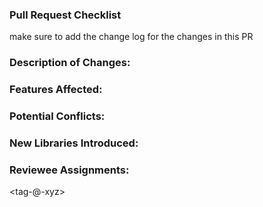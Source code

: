 ### Pull Request Checklist
make sure to add the change log for the changes in this PR

### Description of Changes:
<Updated-the-readme-file>

### Features Affected:
<Mention-impact-on-existing-features>

### Potential Conflicts:
<Mention-probability-of-conflict>

### New Libraries Introduced:
<mention-uses-new-dependenceis>

### Reviewee Assignments:
<tag-@-xyz>

